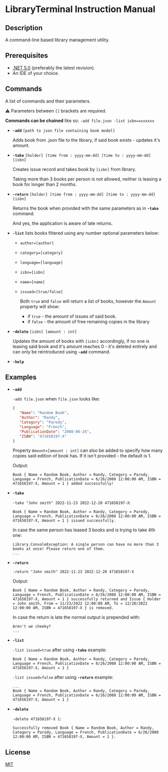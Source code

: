 # LibraryTerminal Instruction Manual

## Description

A command-line based library management utility.

## Prerequisites

- [.NET 5.0](https://dotnet.microsoft.com/download/dotnet/5.0) (preferably the latest revision).
- An IDE of your choice.

## Commands

A list of commands and their parameters.

⚠ Parameters between `[]` brackets are required.

**Commands can be chained** like so: `-add file.json -list isbn=xxxxxxx`
* **`-add`** `[path to json file containing book model]`

  Adds book from .json file to the library, if said book exists - updates it's amount.
* **`-take`** `[holder] [time from : yyyy-mm-dd] [time to : yyyy-mm-dd] [isbn]` 

  Creates issue record and takes book by `[isbn]` from library.
  
  Taking more than 3 books per person is not allowed, neither is leasing a book for longer than 2 months.
* **`-return`** `[holder] [time from : yyyy-mm-dd] [time to : yyyy-mm-dd] [isbn]`
  
  Returns the book when provided with the same parameters as in **`-take`** command.
  
  And yes, the application is aware of late returns.
* **`-list`** lists books filtered using any number optional parameters below:
  * `author=[author]`
  * `category=[category]`
  * `language=[language]`
  * `isbn=[isbn]`
  * `name=[name]`
  * `issued=[true/false]` 

    Both `true` and `false` will return a list of books, however the `Amount` property will show:
    
    * if `true` - the amount of issues of said book.
    * if `false` - the amount of free remaining copies in the library
* **`-delete`** `[isbn] [amount : int]`

  Updates the amount of books with `[isbn]` accordingly, if no one is leasing said book and it's amount reaches 0 - it's deleted entirely and can only be reintroduced using **`-add`** command.
* **`-help`**

## Examples

* **`-add`**

  `-add file.json` when `file.json` looks like:
  ```json
  {
     "Name": "Random Book",
     "Author": "Randy",
     "Category": "Parody",
     "Language": "French",
     "PublicationDate": "2008-06-26",
     "ISBN": "471658197-X"
  }
  ```
  Property `Amount=[amount : int]` can also be added to specify how many copies said edition of book has. If it isn't provided - the default is 1.

  Output:
  ```
  Book { Name = Random Book, Author = Randy, Category = Parody, Language = French, PublicationDate = 6/26/2008 12:00:00 AM, ISBN = 471658197-X, Amount = 1 } added successfully!
  ```

* **`-take`**
  
  `-take "John smith" 2022-11-23 2022-12-20 471658197-X`:
  ```
  Book { Name = Random Book, Author = Randy, Category = Parody, Language = French, PublicationDate = 6/26/2008 12:00:00 AM, ISBN = 471658197-X, Amount = 1 } issued successfully.
  ```
  
  In case the same person has leased 3 books and is trying to take 4th one:
  ```
  Library.ConsoleException: A single person can have no more than 3 books at once! Please return one of them.
  ...
  ```

* **`-return`**

  `-return "John smith" 2022-11-23 2022-12-20 471658197-X`

  Output:
  ```
  Book { Name = Random Book, Author = Randy, Category = Parody, Language = French, PublicationDate = 6/26/2008 12:00:00 AM, ISBN = 471658197-X, Amount = 1 } successfully returned and Issue { Holder = John smith, From = 11/23/2022 12:00:00 AM, To = 12/20/2022 12:00:00 AM, ISBN = 471658197-X } is removed.
  ```
  
  In case the return is late the normal output is prepended with:
  ```
  Aren't we cheeky?
  ...
  ```

* **`-list`**
  
  `-list issued=true` after using **`-take`** example:
  ```
  Book { Name = Random Book, Author = Randy, Category = Parody, Language = French, PublicationDate = 6/26/2008 12:00:00 AM, ISBN = 471658197-X, Amount = 1 }
  ```
  `-list issued=false` after using **`-return`** example:
  ```
  ...
  Book { Name = Random Book, Author = Randy, Category = Parody, Language = French, PublicationDate = 6/26/2008 12:00:00 AM, ISBN = 471658197-X, Amount = 1 }
  ```

* **`-delete`**

  `-delete 471658197-X 1`:
  ```
  Successfully removed Book { Name = Random Book, Author = Randy, Category = Parody, Language = French, PublicationDate = 6/26/2008 12:00:00 AM, ISBN = 471658197-X, Amount = 1 }.
  ```
  
## License
[MIT](https://choosealicense.com/licenses/mit/)

